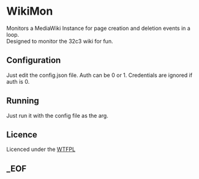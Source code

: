 # WikiMon
Monitors a MediaWiki Instance for page creation and deletion events in a loop.  
Designed to monitor the 32c3 wiki for fun.

## Configuration
Just edit the config.json file. Auth can be 0 or 1. Credentials are ignored if auth is 0.

## Running
Just run it with the config file as the arg.

## Licence
Licenced under the [WTFPL](http://wtfpl.net)

## _EOF

